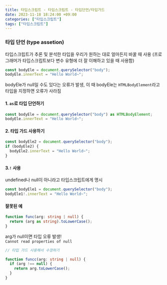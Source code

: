 ```yaml
---
title: 타입스크립트 - 타입스크립트 - 타입단언/타입가드
date: 2023-11-18 18:24:00 +09:00
categories: ["타입스크립트"]
tags: ["타입스크립트"]
---
```


### 타입 단언 (type assetion)

타입스크립트가 추론 및 분석한 타입을 우리가 원하는 대로 얼마든지 바꿀 때 사용 (프로그래머가 타입스크립트보다 변수 유형에 더 잘 이해하고 있을 때 사용함)

```ts
const bodyEle = document.querySelector("body");
bodyEle.innerText = "Hello World~";
```

bodyEle가 null일 수도 있다는 오류가 발생, 이 때 bodyEle는 `HTMLBodyElement`라고 타입을 지정하면 오류가 사라짐

#### 1. `as`로 타입 단언하기

```ts
const bodyEle = document.querySelector("body") as HTMLBodyElement;
bodyEle.innerText = "Hello World~";
```

#### 2. 타입 가드 사용하기

```ts
const bodyEle2 = document.querySelector("body");
if (bodyEle2) {
  bodyEle2.innerText = "Hello World~";
}
```

#### 3.`!` 사용

undefined나 null이 아니라고 타입스크립트에게 명시

```ts
const bodyEle1 = document.querySelector("body");
bodyEle1!.innerText = "Hello World~";
```

#### 잘못된 예

```ts
function func(arg: string | null) {
  return (arg as string).toLowerCase();
}
```

arg가 null이면 타입 오류 발생!  
`Cannot read properties of null`

```ts
// 타입 가드 사용해서 수정하기

function funcc(arg: string | null) {
  if (arg !== null) {
    return arg.toLowerCase();
  }
}
```
